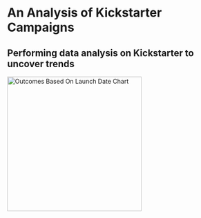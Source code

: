 # An Analysis of Kickstarter Campaigns
Performing data analysis on Kickstarter to uncover trends
---
<img width="311" alt="Outcomes Based On Launch Date Chart" src="https://user-images.githubusercontent.com/105998378/172029300-8859b515-e426-4147-9004-932575c68bdc.png">
